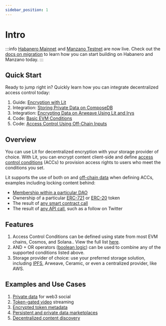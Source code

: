 ```yaml
---
sidebar_position: 1
---
```


# Intro

:::info
[Habanero Mainnet](../../network/networks/mainnet) and [Manzano Testnet](../../network/networks/testnet) are now live. Check out the [docs on migration](../../network/migration-guide) to learn how you can start building on Habanero and Manzano today. 
:::

## Quick Start

Ready to jump right in? Quickly learn how you can integrate decentralized access control today:

1. Guide: [Encryption with Lit](../access-control/encryption.md)
2. Integration: [Storing Private Data on ComposeDB](../../integrations/storage/ceramic-example.md)
3. Integration: [Encrypting Data on Arweave Using Lit and Irys](../../integrations/storage/irys.md) 
4. Code: [Basic EVM Conditions](../access-control/evm/basic-examples)
5. Code: [Access Control Using Off-Chain Inputs](../access-control/lit-action-conditions)

## Overview

You can use Lit for decentralized encryption with your storage provider of choice. With Lit, you can encrypt content client-side and define [access control conditions](../access-control/condition-types/unified-access-control-conditions) (ACCs) to provision access rights to users who meet the conditions you set.

Lit supports the use of both on and [off-chain data](../access-control/lit-action-conditions) when defining ACCs, examples including locking content behind:

- [Membership within a particular DAO](../access-control/evm/basic-examples#must-be-a-member-of-a-dao-molochdaov21-also-supports-daohaus)
- Ownership of a particular [ERC-721](../access-control/evm/basic-examples#must-posess-any-token-in-an-erc721-collection-nft-collection) or [ERC-20](../access-control/evm/basic-examples#must-posess-at-least-one-erc20-token) token
- The result of [any smart contract call](../access-control/evm/custom-contract-calls)
- The result of [any API call](../access-control/lit-action-conditions), such as a follow on Twitter

## Features

1. Access Control Conditions can be defined using state from most EVM chains, Cosmos, and Solana.. View the full list [here](../../resources/supported-chains.md).
2. AND + OR operators ([boolean logic](../access-control/condition-types/boolean-logic)) can be used to combine any of the supported conditions listed above.
3. Storage provider of choice: use your preferred storage solution, including [IPFS](https://spark.litprotocol.com/encrypttoipfs/), Arweave, Ceramic, or even a centralized provider, like AWS.

## Examples and Use Cases

1. [Private data](https://docs.lens.xyz/docs/gated) for web3 social
2. [Token-gated video](https://github.com/suhailkakar/livepeer-token-gated-vod) streaming
3. [Encrypted token metadata](https://spark.litprotocol.com/semantic/)
4. [Persistent and private data marketplaces](https://blog.streamr.network/streamr-integrates-lit-protocol/)
5. [Decentralized content discovery](https://spark.litprotocol.com/decentralized-content-discovery-with-lit-and-index/)